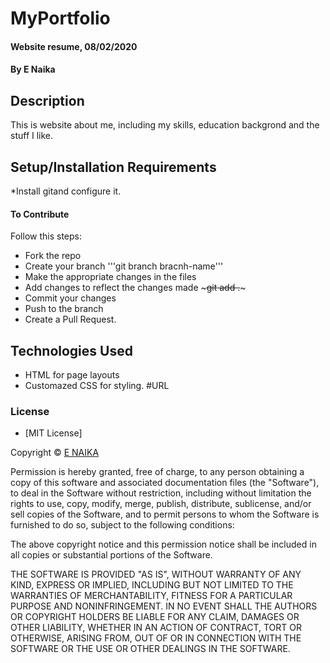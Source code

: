 # MyPortfolio
#### Website resume, 08/02/2020
#### By E Naika
## Description
This is website about me, including my skills, education backgrond and the stuff I like. 
## Setup/Installation Requirements
*Install gitand configure it.
#### To Contribute
Follow this steps:
* Fork the repo
* Create your branch '''git branch bracnh-name'''
* Make the appropriate changes in the files
* Add changes to reflect the changes made ~~~git add .~~~
* Commit your changes 
* Push to the branch 
* Create a Pull Request.
## Technologies Used
* HTML for page layouts
* Customazed CSS for styling.
#URL


### License
* [MIT License]

Copyright © [E NAIKA](https://github.com/ENAIKA)

Permission is hereby granted, free of charge, to any person obtaining a copy
of this software and associated documentation files (the "Software"), to deal
in the Software without restriction, including without limitation the rights
to use, copy, modify, merge, publish, distribute, sublicense, and/or sell
copies of the Software, and to permit persons to whom the Software is
furnished to do so, subject to the following conditions:

The above copyright notice and this permission notice shall be included in all
copies or substantial portions of the Software.

THE SOFTWARE IS PROVIDED "AS IS", WITHOUT WARRANTY OF ANY KIND, EXPRESS OR
IMPLIED, INCLUDING BUT NOT LIMITED TO THE WARRANTIES OF MERCHANTABILITY,
FITNESS FOR A PARTICULAR PURPOSE AND NONINFRINGEMENT. IN NO EVENT SHALL THE
AUTHORS OR COPYRIGHT HOLDERS BE LIABLE FOR ANY CLAIM, DAMAGES OR OTHER
LIABILITY, WHETHER IN AN ACTION OF CONTRACT, TORT OR OTHERWISE, ARISING FROM,
OUT OF OR IN CONNECTION WITH THE SOFTWARE OR THE USE OR OTHER DEALINGS IN THE
SOFTWARE.

  

